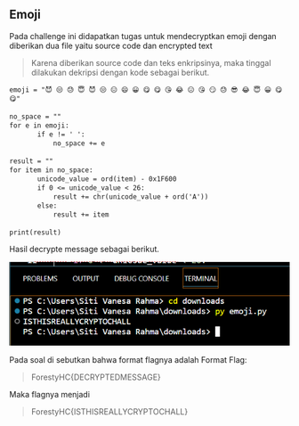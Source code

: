 ## Emoji

Pada challenge ini didapatkan tugas untuk mendecryptkan emoji dengan diberikan dua file yaitu source code dan encrypted text

> Karena diberikan source code dan teks enkripsinya, maka tinggal dilakukan dekripsi dengan kode sebagai berikut.

```
emoji = "😈 😒 😓 😇 😈 😒 😑 😄 😀 😋 😋 😘 😂 😑 😘 😏 😓 😎 😂 😇 😀 😋 😋"
	
no_space = ""
for e in emoji:
	   if e != ' ':
	       no_space += e
	       
result = ""
for item in no_space:
	   unicode_value = ord(item) - 0x1F600
	   if 0 <= unicode_value < 26:
	       result += chr(unicode_value + ord('A'))
	   else:
	       result += item
	
print(result)

```

Hasil decrypte message sebagai berikut.

![decrypteEmoji](Images/decrypteEmoji.png)

Pada soal di sebutkan bahwa format flagnya adalah Format Flag: 
> ForestyHC{DECRYPTEDMESSAGE}

Maka flagnya menjadi
> ForestyHC{ISTHISREALLYCRYPTOCHALL}